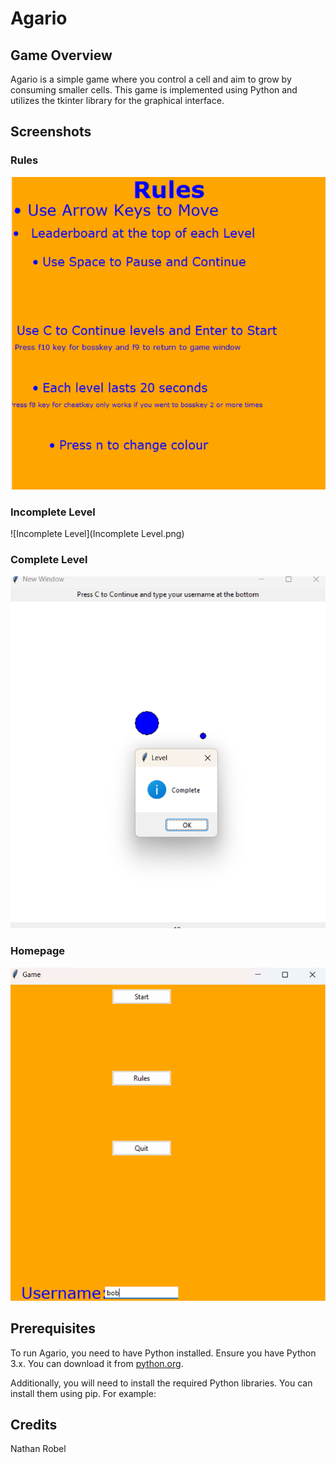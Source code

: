# Agario

## Game Overview

Agario is a simple game where you control a cell and aim to grow by consuming smaller cells. This game is implemented using Python and utilizes the tkinter library for the graphical interface.

## Screenshots

### Rules

![Rules](Rules.png)

### Incomplete Level

![Incomplete Level](Incomplete Level.png)

### Complete Level

![Complete Level](Complete.png)

### Homepage

![Homepage](Homepage.png)

## Prerequisites

To run Agario, you need to have Python installed. Ensure you have Python 3.x. You can download it from [python.org](https://www.python.org/).

Additionally, you will need to install the required Python libraries. You can install them using pip. For example:



## Credits
Nathan Robel
